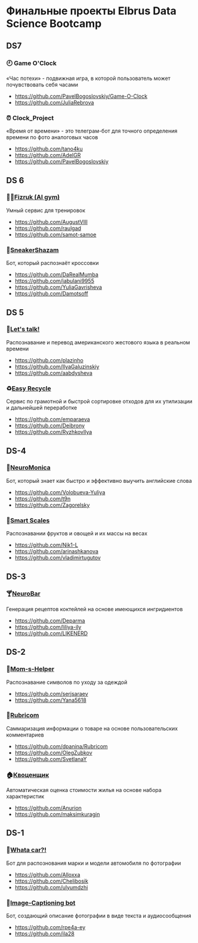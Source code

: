 # Финальные проекты Elbrus Data Science Bootcamp


## DS7

### 🕘 Game O'Clock
«Час потехи» - подвижная игра, в которой пользователь может почувствовать себя часами

- https://github.com/PavelBogoslovskiy/Game-O-Clock
- https://github.com/JuliaRebrova

### ⏰ Clock_Project 

«Время от времени» - это телеграм-бот для точного определения времени по фото аналоговых часов

- https://github.com/tano4ku
- https://github.com/AdelGR
- https://github.com/PavelBogoslovskiy


<!-- 
### 📈 STrade.AI 

STradAI - сервис по агрегации информации об акциях и прогнозировании их цен.

- https://github.com/alex-badin
- https://github.com/AlimAlb
-->

## DS 6
### 🏃‍♂️[Fizruk (AI gym)](https://github.com/raulgad/AIgym)  

Умный сервис для тренировок

- https://github.com/AugustVIII
- https://github.com/raulgad
- https://github.com/samot-samoe

### 👟[SneakerShazam](https://github.com/DaRealMumba/SneakerShazam)  

Бот, который распознаёт кросcовки

- https://github.com/DaRealMumba
- https://github.com/jabulani9955
- https://github.com/YuliaGavrisheva
- https://github.com/Damotsoff

## DS 5
### 🤏[Let's talk!](https://github.com/plazinho/Lets_talk)  

Распознавание и перевод американского жестового языка в реальном времени
 
- https://github.com/plazinho
- https://github.com/IlyaGaluzinskiy
- https://github.com/aabdysheva

### ♻️[Easy Recycle](https://github.com/emparaeva/Easy-Recycle)

Сервис по грамотной и быстрой сортировке отходов для их утилизации и дальнейшей переработке

- https://github.com/emparaeva
- https://github.com/Deibrony
- https://github.com/RyzhkovIlya

## DS-4
### 📍[NeuroMonica](https://github.com/Volobueva-Yuliya/NeuroMonika_telegram_bot)

Бот, который знает как быстро и эффективно выучить английские слова

- https://github.com/Volobueva-Yuliya
- https://github.com/t9n
- https://github.com/Zagorelsky

### 🍅[Smart Scales](https://github.com/arinashkanova/Smart-Scales) 

Распознавании фруктов и овощей и их массы на весах

- https://github.com/Nik1-L
- https://github.com/arinashkanova
- https://github.com/vladimirtugutov

## DS-3
### 🍸[NeuroBar](https://github.com/liliya-ily/recipe_cocktails)

Генерация рецептов коктейлей на основе имеющихся ингридиентов

- https://github.com/Deparma
- https://github.com/liliya-ily
- https://github.com/LIKENERD


## DS-2
### 🧺[Mom-s-Helper](https://github.com/serjsaraev/mom-s-helper)

Распознавание символов по уходу за одеждой

- https://github.com/serjsaraev
- https://github.com/Yana5618

### 💬[Rubricom](https://github.com/dpanina/Rubricom)

Саммаризация информации о товаре на основе пользовательских комментариев

- https://github.com/dpanina/Rubricom
- https://github.com/OlegZubkov
- https://github.com/SvetlanaY

### 🏠[Квоценщик](https://github.com/maksimkuragin/Kvocenshik)

Автоматическая оценка стоимости жилья на основе набора характеристик

- https://github.com/Anurion
- https://github.com/maksimkuragin


## DS-1
### 🚗[Whata car?!](https://github.com/ulyumdzhi/whatacar_bot)

Бот для распознования марки и модели автомобиля по фотографии

- https://github.com/Alloxxa
- https://github.com/Chelibosik
- https://github.com/ulyumdzhi

### 📸[Image-Captioning bot](https://github.com/ila28/Image-Captioning-Telegram-Bot)

Бот, создающий описание фотографии в виде текста и аудиосообщения

- https://github.com/rpe4a-ey
- https://github.com/ila28
